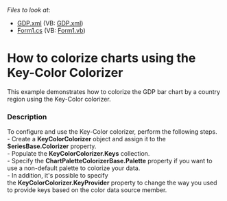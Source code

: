 <!-- default file list -->
*Files to look at*:

* [GDP.xml](./CS/KeyColorColorizerExample/Data/GDP.xml) (VB: [GDP.xml](./VB/KeyColorColorizerExample/Data/GDP.xml))
* [Form1.cs](./CS/KeyColorColorizerExample/Form1.cs) (VB: [Form1.vb](./VB/KeyColorColorizerExample/Form1.vb))
<!-- default file list end -->
# How to colorize charts using the Key-Color Colorizer


<p>This example demonstrates how to colorize the GDP bar chart by a country region using the Key-Color colorizer.</p>


<h3>Description</h3>

<p>To configure and use the Key-Color colorizer, perform the following steps.<br />- Create a <strong>KeyColorColorizer</strong> object and assign it to the <strong>SeriesBase.Colorizer</strong> property.<br />- Populate the&nbsp;<strong>KeyColorColorizer.Keys</strong>&nbsp;collection.<br />- Specify the&nbsp;<strong>ChartPaletteColorizerBase.Palette</strong>&nbsp;property if you want to use a non-default palette to colorize your data.<br />- In addition, it's possible to specify the&nbsp;<strong>KeyColorColorizer.KeyProvider</strong>&nbsp;property to change the way you used to provide keys based on the color data source member.</p>

<br/>


